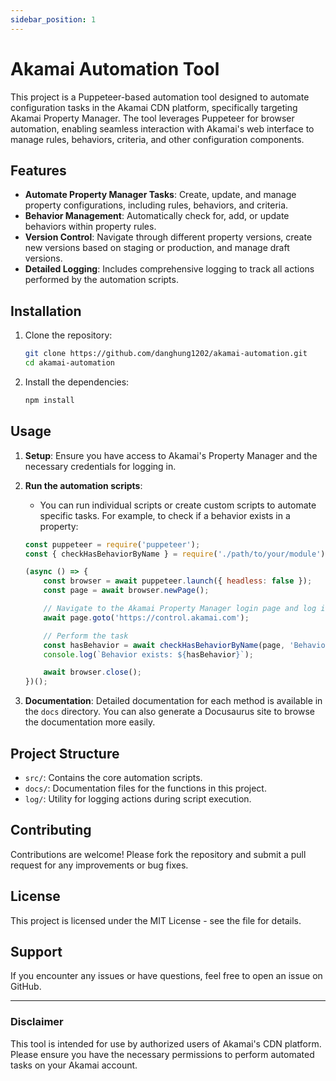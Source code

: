 ```yaml
---
sidebar_position: 1
---
```


# Akamai Automation Tool

This project is a Puppeteer-based automation tool designed to automate configuration tasks in the Akamai CDN platform, specifically targeting Akamai Property Manager. The tool leverages Puppeteer for browser automation, enabling seamless interaction with Akamai's web interface to manage rules, behaviors, criteria, and other configuration components.

## Features

- **Automate Property Manager Tasks**: Create, update, and manage property configurations, including rules, behaviors, and criteria.
- **Behavior Management**: Automatically check for, add, or update behaviors within property rules.
- **Version Control**: Navigate through different property versions, create new versions based on staging or production, and manage draft versions.
- **Detailed Logging**: Includes comprehensive logging to track all actions performed by the automation scripts.

## Installation

1. Clone the repository:
   ```bash
   git clone https://github.com/danghung1202/akamai-automation.git
   cd akamai-automation
   ```

2. Install the dependencies:
   ```bash
   npm install
   ```

## Usage

1. **Setup**: Ensure you have access to Akamai's Property Manager and the necessary credentials for logging in.

2. **Run the automation scripts**:
   - You can run individual scripts or create custom scripts to automate specific tasks. For example, to check if a behavior exists in a property:
   ```javascript
   const puppeteer = require('puppeteer');
   const { checkHasBehaviorByName } = require('./path/to/your/module');

   (async () => {
       const browser = await puppeteer.launch({ headless: false });
       const page = await browser.newPage();

       // Navigate to the Akamai Property Manager login page and log in
       await page.goto('https://control.akamai.com');

       // Perform the task
       const hasBehavior = await checkHasBehaviorByName(page, 'Behavior Name');
       console.log(`Behavior exists: ${hasBehavior}`);

       await browser.close();
   })();
   ```

3. **Documentation**: Detailed documentation for each method is available in the `docs` directory. You can also generate a Docusaurus site to browse the documentation more easily.

## Project Structure

- `src/`: Contains the core automation scripts.
- `docs/`: Documentation files for the functions in this project.
- `log/`: Utility for logging actions during script execution.

## Contributing

Contributions are welcome! Please fork the repository and submit a pull request for any improvements or bug fixes.

## License

This project is licensed under the MIT License - see the file for details.

## Support

If you encounter any issues or have questions, feel free to open an issue on GitHub.

---

### Disclaimer

This tool is intended for use by authorized users of Akamai's CDN platform. Please ensure you have the necessary permissions to perform automated tasks on your Akamai account.

